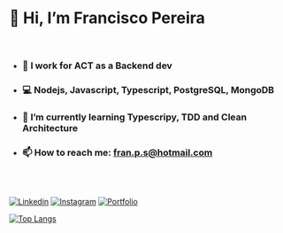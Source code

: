 # 👋 Hi, I’m Francisco Pereira
<br/>


- ### 🏢 I work for ACT as a Backend dev
- ### 💻 Nodejs, Javascript, Typescript, PostgreSQL, MongoDB
- ### 🌱 I’m currently learning Typescripy, TDD and Clean Architecture
- ### 📫 How to reach me: fran.p.s@hotmail.com
<br/>
<br/>


[![Linkedin](https://img.shields.io/badge/LinkedIn-0077B5?style=for-the-badge&logo=linkedin&logoColor=white)](https://www.linkedin.com/in/franciscop2s)
[![Instagram](https://img.shields.io/badge/Instagram-E4405F?style=for-the-badge&logo=instagram&logoColor=white)](https://www.instagram.com/franciscodevpro)
[![Portfolio](https://img.shields.io/badge/Portfolio-255E63?style=for-the-badge&logo=About.me&logoColor=white)](https://franckps.github.io/my-dev-profile)





[![Top Langs](https://github-readme-stats.vercel.app/api/top-langs/?username=franckps&layout=compact&text_color=daf7dc&bg_color=151515)](https://github.com/franckps)
<!---
franckps/franckps is a ✨ special ✨ repository because its `README.md` (this file) appears on your GitHub profile.
You can click the Preview link to take a look at your changes.
--->
